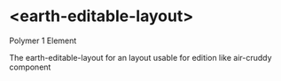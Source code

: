# \<earth-editable-layout\>  

Polymer 1 Element

The earth-editable-layout for an layout usable for edition like air-cruddy component
